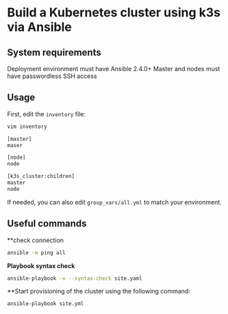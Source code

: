 # Build a Kubernetes cluster using k3s via Ansible

## System requirements

Deployment environment must have Ansible 2.4.0+
Master and nodes must have passwordless SSH access

## Usage

First, edit the `inventory` file:

```bash
vim inventory
```

```bash
[master]
maser

[node]
node

[k3s_cluster:children]
master
node
```

If needed, you can also edit `group_vars/all.yml` to match your environment.

## Useful commands

**check connection
```bash
ansible -m ping all
```

**Playbook syntax check**
```bash
ansible-playbook -v --syntax-check site.yaml
```

**Start provisioning of the cluster using the following command:

```bash
ansible-playbook site.yml
```

